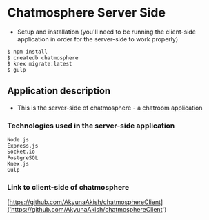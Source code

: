 # Chatmosphere Server Side

* Setup and installation (you'll need to be running the client-side application in order for the server-side to work properly)

```
$ npm install
$ createdb chatmosphere
$ knex migrate:latest
$ gulp
```

## Application description

* This is the server-side of chatmosphere - a chatroom application

### Technologies used in the server-side application

```
Node.js
Express.js
Socket.io
PostgreSQL
Knex.js
Gulp
```

### Link to client-side of chatmosphere

[https://github.com/AkyunaAkish/chatmosphereClient]('https://github.com/AkyunaAkish/chatmosphereClient')
